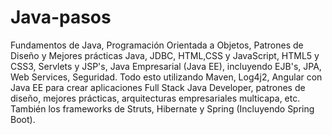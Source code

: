 # Java-pasos
Fundamentos de Java, Programación Orientada a Objetos, Patrones de Diseño y Mejores prácticas Java, JDBC, HTML,CSS y JavaScript, HTML5 y CSS3, Servlets y JSP's, Java Empresarial (Java EE), incluyendo EJB's, JPA, Web Services, Seguridad. Todo esto utilizando Maven, Log4j2, Angular con Java EE para crear aplicaciones Full Stack Java Developer, patrones de diseño, mejores prácticas, arquitecturas empresariales multicapa, etc.  También los frameworks de Struts, Hibernate y Spring (Incluyendo Spring Boot).
